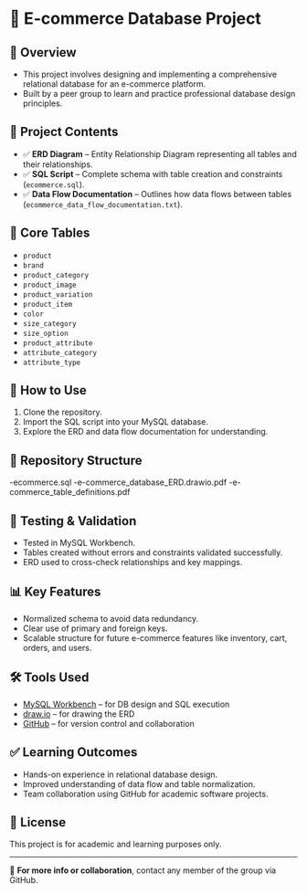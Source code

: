 # 🛒 E-commerce Database Project

## 📌 Overview
- This project involves designing and implementing a comprehensive relational database for an e-commerce platform.
- Built by a peer group to learn and practice professional database design principles.

## 📁 Project Contents
- ✅ **ERD Diagram** – Entity Relationship Diagram representing all tables and their relationships.
- ✅ **SQL Script** – Complete schema with table creation and constraints (`ecommerce.sql`).
- ✅ **Data Flow Documentation** – Outlines how data flows between tables (`ecommerce_data_flow_documentation.txt`).

## 🧱 Core Tables
- `product`
- `brand`
- `product_category`
- `product_image`
- `product_variation`
- `product_item`
- `color`
- `size_category`
- `size_option`
- `product_attribute`
- `attribute_category`
- `attribute_type`

## 🚀 How to Use
1. Clone the repository.
2. Import the SQL script into your MySQL database.
3. Explore the ERD and data flow documentation for understanding.

## 📂 Repository Structure
-ecommerce.sql
-e-commerce_database_ERD.drawio.pdf
-e-commerce_table_definitions.pdf

## 🧪 Testing & Validation
- Tested in MySQL Workbench.
- Tables created without errors and constraints validated successfully.
- ERD used to cross-check relationships and key mappings.

## 📊 Key Features
- Normalized schema to avoid data redundancy.
- Clear use of primary and foreign keys.
- Scalable structure for future e-commerce features like inventory, cart, orders, and users.

## 🛠 Tools Used
- [MySQL Workbench](https://www.mysql.com/products/workbench/) – for DB design and SQL execution
- [draw.io](https://app.diagrams.net/) – for drawing the ERD
- [GitHub](https://github.com/) – for version control and collaboration

## ✅ Learning Outcomes
- Hands-on experience in relational database design.
- Improved understanding of data flow and table normalization.
- Team collaboration using GitHub for academic software projects.

## 📜 License
This project is for academic and learning purposes only.

---

🔗 **For more info or collaboration**, contact any member of the group via GitHub.


